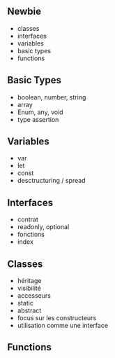 ## Newbie
* classes
* interfaces
* variables
* basic types
* functions


## Basic Types
* boolean, number, string
* array 
* Enum, any, void
* type assertion


## Variables
* var
* let
* const
* desctructuring / spread


## Interfaces
* contrat
* readonly, optional
* fonctions
* index


## Classes
* héritage
* visibilité
* accesseurs
* static
* abstract
* focus sur les constructeurs
* utilisation comme une interface


## Functions
